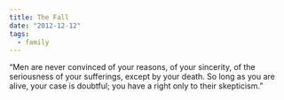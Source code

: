 ```yaml
---
title: The Fall
date: "2012-12-12"
tags:
  - family
---
```


“Men are never convinced of your reasons, of your sincerity, of the seriousness of your sufferings, except by your death. So long as you are alive, your case is doubtful; you have a right only to their skepticism.”
